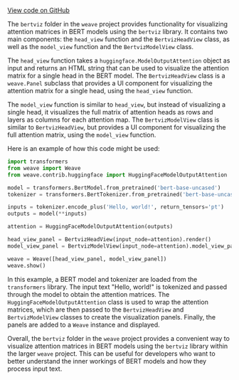 [View code on GitHub](https://github.com/wandb/weave/.autodoc/docs/json/weave/ecosystem/bertviz)

The `bertviz` folder in the `weave` project provides functionality for visualizing attention matrices in BERT models using the `bertviz` library. It contains two main components: the `head_view` function and the `BertvizHeadView` class, as well as the `model_view` function and the `BertvizModelView` class.

The `head_view` function takes a `huggingface.ModelOutputAttention` object as input and returns an HTML string that can be used to visualize the attention matrix for a single head in the BERT model. The `BertvizHeadView` class is a `weave.Panel` subclass that provides a UI component for visualizing the attention matrix for a single head, using the `head_view` function.

The `model_view` function is similar to `head_view`, but instead of visualizing a single head, it visualizes the full matrix of attention heads as rows and layers as columns for each attention map. The `BertvizModelView` class is similar to `BertvizHeadView`, but provides a UI component for visualizing the full attention matrix, using the `model_view` function.

Here is an example of how this code might be used:

```python
import transformers
from weave import Weave
from weave.contrib.huggingface import HuggingFaceModelOutputAttention

model = transformers.BertModel.from_pretrained('bert-base-uncased')
tokenizer = transformers.BertTokenizer.from_pretrained('bert-base-uncased')

inputs = tokenizer.encode_plus('Hello, world!', return_tensors='pt')
outputs = model(**inputs)

attention = HuggingFaceModelOutputAttention(outputs)

head_view_panel = BertvizHeadView(input_node=attention).render()
model_view_panel = BertvizModelView(input_node=attention).model_view_panel_render()

weave = Weave([head_view_panel, model_view_panel])
weave.show()
```

In this example, a BERT model and tokenizer are loaded from the `transformers` library. The input text "Hello, world!" is tokenized and passed through the model to obtain the attention matrices. The `HuggingFaceModelOutputAttention` class is used to wrap the attention matrices, which are then passed to the `BertvizHeadView` and `BertvizModelView` classes to create the visualization panels. Finally, the panels are added to a `Weave` instance and displayed.

Overall, the `bertviz` folder in the `weave` project provides a convenient way to visualize attention matrices in BERT models using the `bertviz` library within the larger `weave` project. This can be useful for developers who want to better understand the inner workings of BERT models and how they process input text.

